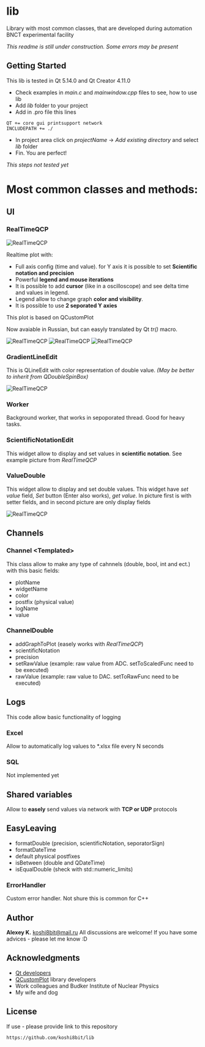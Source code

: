 # lib
Library with most common classes, that are developed during automation BNCT experimental facility

*This readme is still under construction. Some errors may be present*

## Getting Started
This lib is tested in Qt 5.14.0 and Qt Creator 4.11.0


* Check examples in *main.c* and *mainwindow.cpp* files to see, how to use lib
* Add *lib* folder to your project
* Add in .pro file this lines
```
QT += core gui printsupport network
INCLUDEPATH += ./
```
* In project area click on *projectName* -> *Add existing directory* and select *lib* folder
* Fin. You are perfect!

*This steps not tested yet*

# Most common classes and methods:

## UI

### RealTimeQCP

![RealTimeQCP](readme-pic/realtimeqcp01.png)

Realtime plot with:
* Full axis config (time and value). for Y axis it is possible to set **Scientific notation and precision**
* Powerful **legend and mouse iterations**
* It is possible to add **cursor** (like in a oscilloscope) and see delta time and values in legend. 
* Legend allow to change graph **color and visibility**.
* It is possible to use **2 seporated Y axies**

This plot is based on QCustomPlot

Now avaiable in Russian, but can easyly translated by Qt *tr()* macro.

![RealTimeQCP](readme-pic/realtimeqcp02--.png)
![RealTimeQCP](readme-pic/realtimeqcp03-.png)
![RealTimeQCP](readme-pic/realtimeqcp04.png)

### GradientLineEdit

This is QLineEdit with color representation of double value. *(May be better to inherit from QDoubleSpinBox)*

![RealTimeQCP](readme-pic/gradientlineedit01.png)

### Worker

Background worker, that works in sepoporated thread. Good for heavy tasks.

### ScientificNotationEdit

This widget allow to display and set values in **scientific notation**. See example picture from *RealTimeQCP*

### ValueDouble

This widget allow to display and set double values. This widget have *set value* field, *Set* button (Enter also works), *get value*. In picture first is with setter fields, and in second picture are only display fields

![RealTimeQCP](readme-pic/valuedouble01.png)

## Channels

### Channel \<Templated\>

This class allow to make any type of cahnnels (double, bool, int and ect.) with this basic fields:
* plotName
* widgetName
* color
* postfix (physical value)
* logName
* value

### ChannelDouble 
* addGraphToPlot (easely works with *RealTimeQCP*)
* scientificNotation
* precision
* setRawValue (example: raw value from ADC. setToScaledFunc need to be executed)
* rawValue (example: raw value to DAC. setToRawFunc need to be executed)

## Logs

This code allow basic functionality of logging

### Excel

Allow to automatically log values to \*.xlsx file every N seconds

### SQL

Not implemented yet

## Shared variables

Allow to **easely** send values via network with **TCP or UDP** protocols

## EasyLeaving

* formatDouble (precision, scientificNotation, seporatorSign)
* formatDateTime
* default physical postfixes
* isBetween (double and QDateTime)
* isEqualDouble (sheck with std::numeric_limits)

### ErrorHandler

Custom error handler. Not shure this is common for C++



## Author

 **Alexey K.** koshi8bit@mail.ru
 All discussions are welcome! If you have some advices - please let me know :D
 
## Acknowledgments

* [Qt developers](https://www.qt.io/)
* [QCustomPlot](https://www.qcustomplot.com/) library developers 
* Work colleagues and Budker Institute of Nuclear Physics
* My wife and dog

## License
If use - please provide link to this repository
```
https://github.com/koshi8bit/lib
```
